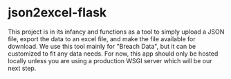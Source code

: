 # json2excel-flask
This project is in its infancy and functions as a tool to simply upload a JSON file, export the data to an excel file, and make the file available for download. We use this tool mainly for "Breach Data", but it can be customized to fit any data needs. For now, this app should only be hosted locally unless you are using a production WSGI server which will be our next step. 
